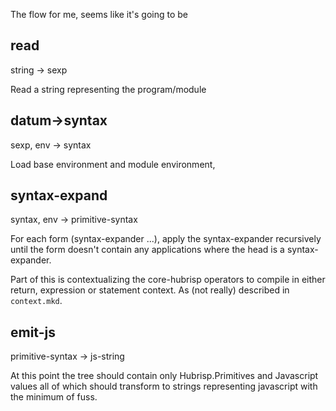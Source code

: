 The flow for me, seems like it's going to be 

read
--
string -> sexp

Read a string representing the program/module 

datum->syntax
--
sexp, env -> syntax

Load base environment and module environment, 

syntax-expand
--
syntax, env -> primitive-syntax

For each form (syntax-expander ...), apply the syntax-expander
recursively until the form doesn't contain any applications where the
head is a syntax-expander.

Part of this is contextualizing the core-hubrisp operators to compile in
either return, expression or statement context. As (not really) described
in `context.mkd`.

emit-js
--
primitive-syntax -> js-string

At this point the tree should contain only Hubrisp.Primitives and
Javascript values all of which should transform to strings
representing javascript with the minimum of fuss.
